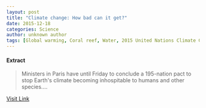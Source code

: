 ```yaml
---
layout: post
title: "Climate change: How bad can it get?"
date: 2015-12-18
categories: Science
author: unknown author
tags: [Global warming, Coral reef, Water, 2015 United Nations Climate Change Conference, Applied and interdisciplinary physics, Atmospheric sciences, Natural environment, Meteorology, Oceanography, Climatology, Earth sciences, Climate, Nature, Physical geography, Global natural environment]
---
```





#### Extract
>Ministers in Paris have until Friday to conclude a 195-nation pact to stop Earth's climate becoming inhospitable to humans and other species....



[Visit Link](http://phys.org/news/2015-12-climate-bad.html)


